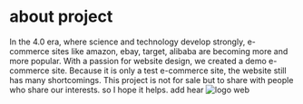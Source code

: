 # about project
In the 4.0 era, where science and technology develop strongly, e-commerce sites like amazon, ebay, target, alibaba are becoming more and more popular. With a passion for website design, we created a demo e-commerce site. Because it is only a test e-commerce site, the website still has many shortcomings. This project is not for sale but to share with people who share our interests. so I hope it helps.
add hear
![logo web](https://photos.app.goo.gl/cV6jZinTmfbrzxWj7)
